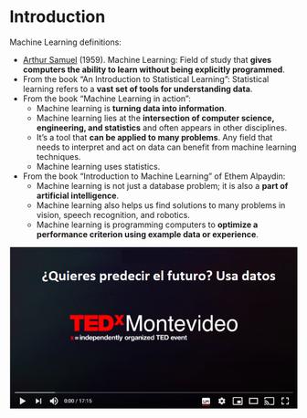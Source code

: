 # Introduction

Machine Learning definitions:

- [Arthur Samuel](https://es.wikipedia.org/wiki/Arthur_L._Samuel) (1959). Machine Learning: Field of study that **gives computers the ability to learn without being explicitly programmed**.
- From the book “An Introduction to Statistical Learning”: Statistical learning refers to a **vast set of tools for understanding data**.
- From the book “Machine Learning in action”:
  - Machine learning is **turning data into information**.
  - Machine learning lies at the **intersection of computer science, engineering, and statistics** and often appears in other disciplines.
  - It’s a tool that **can be applied to many problems**. Any field that needs to interpret and act on data can benefit from machine learning techniques.
  - Machine learning uses statistics.
- From the book “Introduction to Machine Learning” of Ethem Alpaydin:
  - Machine learning is not just a database problem; it is also a **part of artificial intelligence**.
  - Machine learning also helps us find solutions to many problems in vision, speech recognition, and robotics.
  - Machine learning is programming computers to **optimize a performance criterion using example data or experience**.


[![Watch the video](images/1_video.png)](https://youtu.be/1iqh1B1OZAg) 

